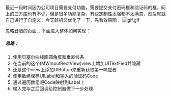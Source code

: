 最近一段时间因为公司项目需要支付功能，需要提交支付密码框和验证码的框，网上的三方库也有不少，但是很多功能复杂，有些定制性太强都不太满意，然后就就自己进行了自定义，今天趁机又优化了一下，先看效果图：
![gif.gif](https://upload-images.jianshu.io/upload_images/1786359-739abe70d86a9c1e.gif?imageMogr2/auto-orient/strip)

忽略丑陋的页面...
下面进入整体如何实现：
##### 思路：
1. 使用贝塞尔曲线画圆角框和垂直线条
2. 在当前的这个(MWInputRectView)view上增加UITextFied并隐藏
3. 还是这个view上添加UIButton来重新获取第一响应者
4. 使用数组保存UILabel和输入的验证码Code
5. 通过遍历数组吧Code映射到Label上
6. 输入完毕之后回调给控制器做下一步处理
